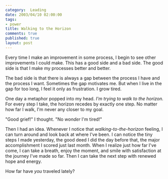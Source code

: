 ```yaml
--- 
category:  Leading
date: 2003/04/10 02:00:00
tags: 
- power
title: Walking to the Horizon
comments: true
published: true
layout: post
---
```


<p> Every time I make an improvement in some process, I begin to see other improvements I could make. This has a good side and a bad side. The good side is that I make my processes better and better. </p>
<p> The bad side is that there is always a gap between the process I have and the process I want. Sometimes the gap motivates me. But when I live in the gap for too long, I feel it only as frustration. I grow tired. </p>
<p> One day a metaphor popped into my head. <em>I'm trying to walk to the horizon.</em> For every step I take, the horizon recedes by exactly one step. No matter how far I walk, I'm never any closer to my goal. </p>
<p> "Good grief!" I thought. "No <em>wonder</em> I'm tired!" </p>
<p> Then I had an idea. Whenever I notice that <em>walking-to-the-horizon</em> feeling, I can turn around and look back at where I've been. I can notice the tiny steps I made yesterday, the good deed I did the day before that, the major accomplishment I scored just last month. When I realize just how far I've come, I can take a breath, enjoy the moment, and smile with satisfaction at the journey I've made so far. Then I can take the next step with renewed hope and energy. </p>
<p> How far have <em>you</em> traveled lately? </p>
